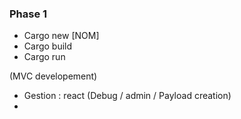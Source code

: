### Phase 1 ###
- Cargo new [NOM]
- Cargo build
- Cargo run

(MVC developement)

- Gestion : react (Debug / admin / Payload creation)
- 